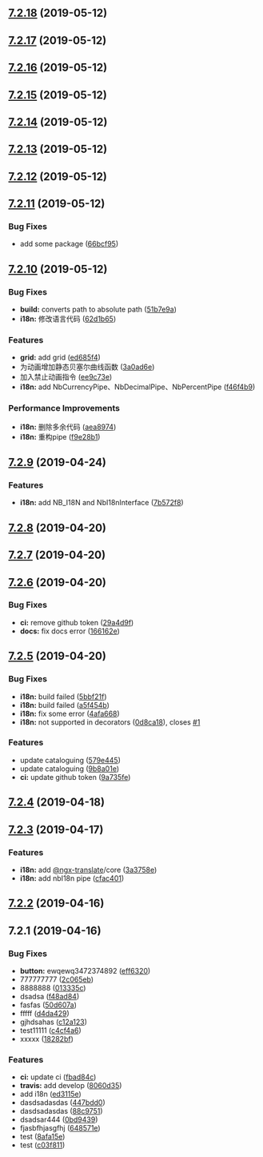 <a name="7.2.18"></a>
## [7.2.18](https://github.com/laixiangran/ng-xdesign/compare/7.2.17...7.2.18) (2019-05-12)



<a name="7.2.17"></a>
## [7.2.17](https://github.com/laixiangran/ng-xdesign/compare/7.2.16...7.2.17) (2019-05-12)



<a name="7.2.16"></a>
## [7.2.16](https://github.com/laixiangran/ng-xdesign/compare/7.2.15...7.2.16) (2019-05-12)



<a name="7.2.15"></a>
## [7.2.15](https://github.com/laixiangran/ng-xdesign/compare/7.2.14...7.2.15) (2019-05-12)



<a name="7.2.14"></a>
## [7.2.14](https://github.com/laixiangran/ng-xdesign/compare/7.2.13...7.2.14) (2019-05-12)



<a name="7.2.13"></a>
## [7.2.13](https://github.com/laixiangran/ng-xdesign/compare/7.2.12...7.2.13) (2019-05-12)



<a name="7.2.12"></a>
## [7.2.12](https://github.com/laixiangran/ng-xdesign/compare/7.2.11...7.2.12) (2019-05-12)



<a name="7.2.11"></a>
## [7.2.11](https://github.com/laixiangran/ng-xdesign/compare/7.2.10...7.2.11) (2019-05-12)


### Bug Fixes

* add some package ([66bcf95](https://github.com/laixiangran/ng-xdesign/commit/66bcf95))



<a name="7.2.10"></a>
## [7.2.10](https://github.com/laixiangran/ng-xdesign/compare/7.2.9...7.2.10) (2019-05-12)


### Bug Fixes

* **build:** converts path to absolute path ([51b7e9a](https://github.com/laixiangran/ng-xdesign/commit/51b7e9a))
* **i18n:** 修改语言代码 ([62d1b65](https://github.com/laixiangran/ng-xdesign/commit/62d1b65))


### Features

* **grid:** add grid ([ed685f4](https://github.com/laixiangran/ng-xdesign/commit/ed685f4))
* 为动画增加静态贝塞尔曲线函数 ([3a0ad6e](https://github.com/laixiangran/ng-xdesign/commit/3a0ad6e))
* 加入禁止动画指令 ([ee9c73e](https://github.com/laixiangran/ng-xdesign/commit/ee9c73e))
* **i18n:** add NbCurrencyPipe、NbDecimalPipe、NbPercentPipe ([f46f4b9](https://github.com/laixiangran/ng-xdesign/commit/f46f4b9))


### Performance Improvements

* **i18n:** 删除多余代码 ([aea8974](https://github.com/laixiangran/ng-xdesign/commit/aea8974))
* **i18n:** 重构pipe ([f9e28b1](https://github.com/laixiangran/ng-xdesign/commit/f9e28b1))



<a name="7.2.9"></a>
## [7.2.9](https://github.com/laixiangran/ng-xdesign/compare/7.2.8...7.2.9) (2019-04-24)


### Features

* **i18n:** add NB_I18N and NbI18nInterface ([7b572f8](https://github.com/laixiangran/ng-xdesign/commit/7b572f8))



<a name="7.2.8"></a>
## [7.2.8](https://github.com/laixiangran/ng-xdesign/compare/7.2.7...7.2.8) (2019-04-20)



<a name="7.2.7"></a>
## [7.2.7](https://github.com/laixiangran/ng-xdesign/compare/7.2.6...7.2.7) (2019-04-20)



<a name="7.2.6"></a>
## [7.2.6](https://github.com/laixiangran/ng-xdesign/compare/7.2.5...7.2.6) (2019-04-20)


### Bug Fixes

* **ci:** remove github token ([29a4d9f](https://github.com/laixiangran/ng-xdesign/commit/29a4d9f))
* **docs:** fix docs error ([166162e](https://github.com/laixiangran/ng-xdesign/commit/166162e))



<a name="7.2.5"></a>
## [7.2.5](https://github.com/laixiangran/ng-xdesign/compare/7.2.4...7.2.5) (2019-04-20)


### Bug Fixes

* **i18n:** build failed ([5bbf21f](https://github.com/laixiangran/ng-xdesign/commit/5bbf21f))
* **i18n:** build failed ([a5f454b](https://github.com/laixiangran/ng-xdesign/commit/a5f454b))
* **i18n:** fix some error ([4afa668](https://github.com/laixiangran/ng-xdesign/commit/4afa668))
* **i18n:** not supported in decorators ([0d8ca18](https://github.com/laixiangran/ng-xdesign/commit/0d8ca18)), closes [#1](https://github.com/laixiangran/ng-xdesign/issues/1)


### Features

* update cataloguing ([579e445](https://github.com/laixiangran/ng-xdesign/commit/579e445))
* update cataloguing ([9b8a01e](https://github.com/laixiangran/ng-xdesign/commit/9b8a01e))
* **ci:** update github token ([9a735fe](https://github.com/laixiangran/ng-xdesign/commit/9a735fe))



<a name="7.2.4"></a>
## [7.2.4](https://github.com/laixiangran/ng-xdesign/compare/7.2.3...7.2.4) (2019-04-18)



<a name="7.2.3"></a>
## [7.2.3](https://github.com/laixiangran/ng-xdesign/compare/7.2.2...7.2.3) (2019-04-17)


### Features

* **i18n:** add [@ngx-translate](https://github.com/ngx-translate)/core ([3a3758e](https://github.com/laixiangran/ng-xdesign/commit/3a3758e))
* **i18n:** add nbI18n pipe ([cfac401](https://github.com/laixiangran/ng-xdesign/commit/cfac401))



<a name="7.2.2"></a>
## [7.2.2](https://github.com/laixiangran/ng-xdesign/compare/7.2.1...7.2.2) (2019-04-16)



<a name="7.2.1"></a>
## 7.2.1 (2019-04-16)


### Bug Fixes

* **button:** ewqewq3472374892 ([eff6320](https://github.com/laixiangran/ng-xdesign/commit/eff6320))
* 777777777 ([2c065eb](https://github.com/laixiangran/ng-xdesign/commit/2c065eb))
* 8888888 ([013335c](https://github.com/laixiangran/ng-xdesign/commit/013335c))
* dsadsa ([f48ad84](https://github.com/laixiangran/ng-xdesign/commit/f48ad84))
* fasfas ([50d607a](https://github.com/laixiangran/ng-xdesign/commit/50d607a))
* fffff ([d4da429](https://github.com/laixiangran/ng-xdesign/commit/d4da429))
* gjhdsahas ([c12a123](https://github.com/laixiangran/ng-xdesign/commit/c12a123))
* test11111 ([c4cf4a6](https://github.com/laixiangran/ng-xdesign/commit/c4cf4a6))
* xxxxx ([18282bf](https://github.com/laixiangran/ng-xdesign/commit/18282bf))


### Features

* **ci:** update ci ([fbad84c](https://github.com/laixiangran/ng-xdesign/commit/fbad84c))
* **travis:** add develop ([8060d35](https://github.com/laixiangran/ng-xdesign/commit/8060d35))
* add i18n ([ed3115e](https://github.com/laixiangran/ng-xdesign/commit/ed3115e))
* dasdsadasdas ([447bdd0](https://github.com/laixiangran/ng-xdesign/commit/447bdd0))
* dasdsadasdas ([88c9751](https://github.com/laixiangran/ng-xdesign/commit/88c9751))
* dsadsar444 ([0bd9439](https://github.com/laixiangran/ng-xdesign/commit/0bd9439))
* fjasbfhjasgfhj ([648571e](https://github.com/laixiangran/ng-xdesign/commit/648571e))
* test ([8afa15e](https://github.com/laixiangran/ng-xdesign/commit/8afa15e))
* test ([c03f811](https://github.com/laixiangran/ng-xdesign/commit/c03f811))



